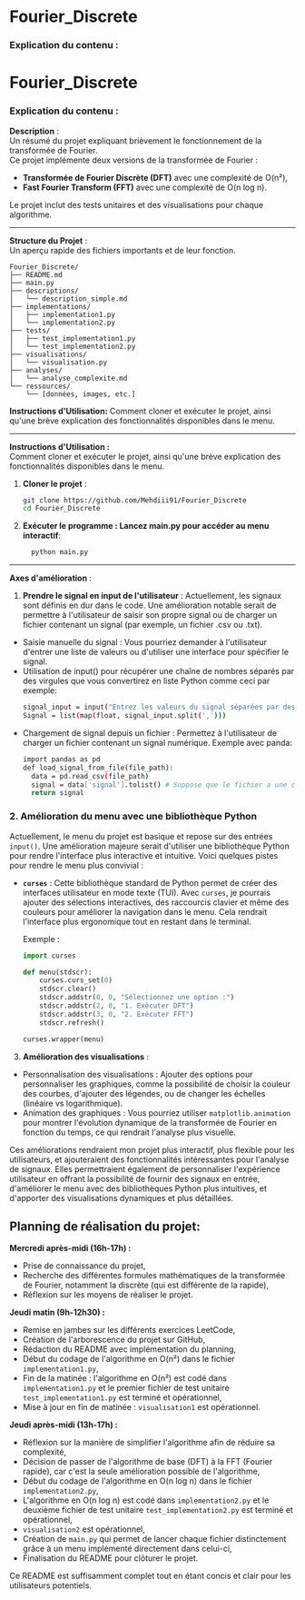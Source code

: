 # Fourier_Discrete






### Explication du contenu :

# Fourier_Discrete

### Explication du contenu :

**Description** :  
Un résumé du projet expliquant brièvement le fonctionnement de la transformée de Fourier.  
Ce projet implémente deux versions de la transformée de Fourier :  
- **Transformée de Fourier Discrète (DFT)** avec une complexité de O(n²),  
- **Fast Fourier Transform (FFT)** avec une complexité de O(n log n).  

Le projet inclut des tests unitaires et des visualisations pour chaque algorithme.

---

**Structure du Projet** :  
Un aperçu rapide des fichiers importants et de leur fonction.



    Fourier_Discrete/
    ├── README.md
    ├── main.py
    ├── descriptions/
    │   └── description_simple.md
    ├── implementations/
    │   ├── implementation1.py
    │   └── implementation2.py
    ├── tests/
    │   ├── test_implementation1.py
    │   └── test_implementation2.py
    ├── visualisations/
    │   └── visualisation.py
    ├── analyses/
    │   └── analyse_complexite.md
    └── ressources/
        └── [données, images, etc.]

**Instructions d'Utilisation:** Comment cloner et exécuter le projet, ainsi qu'une brève explication des fonctionnalités disponibles dans le menu.



---

**Instructions d'Utilisation :**  
Comment cloner et exécuter le projet, ainsi qu'une brève explication des fonctionnalités disponibles dans le menu.

1. **Cloner le projet** :
   ```bash
   git clone https://github.com/Mehdiii91/Fourier_Discrete
   cd Fourier_Discrete


2. **Exécuter le programme : Lancez main.py pour accéder au menu interactif**:
    ```bash
      python main.py

---
**Axes d'amélioration** : 
1. **Prendre le signal en input de l'utilisateur** :
Actuellement, les signaux sont définis en dur dans le code. Une amélioration notable serait de permettre à l'utilisateur de saisir son propre signal ou de charger un fichier contenant un signal (par exemple, un fichier .csv ou .txt).
- Saisie manuelle du signal : Vous pourriez demander à l'utilisateur d'entrer une liste de valeurs ou d'utiliser une interface pour spécifier le signal.
- Utilisation de input() pour récupérer une chaîne de nombres séparés par des virgules que vous convertirez en liste Python comme ceci par exemple:
  ```bash 
  signal_input = input("Entrez les valeurs du signal séparées par des virgules : ")
  Signal = list(map(float, signal_input.split(',')))
- Chargement de signal depuis un fichier : Permettez à l'utilisateur de charger un fichier contenant un signal numérique.
Exemple avec panda:
    ```bash 
    import pandas as pd
    def load_signal_from_file(file_path):
      data = pd.read_csv(file_path)
      signal = data['signal'].tolist() # Suppose que le fichier a une colonne nommée 'signal'
      return signal

### 2. Amélioration du menu avec une bibliothèque Python

Actuellement, le menu du projet est basique et repose sur des entrées `input()`. Une amélioration majeure serait d'utiliser une bibliothèque Python pour rendre l'interface plus interactive et intuitive. Voici quelques pistes pour rendre le menu plus convivial :

- **`curses`** : Cette bibliothèque standard de Python permet de créer des interfaces utilisateur en mode texte (TUI). Avec `curses`, je pourrais ajouter des sélections interactives, des raccourcis clavier et même des couleurs pour améliorer la navigation dans le menu. Cela rendrait l'interface plus ergonomique tout en restant dans le terminal.
  
  Exemple :
  ```python
  import curses

  def menu(stdscr):
      curses.curs_set(0)
      stdscr.clear()
      stdscr.addstr(0, 0, "Sélectionnez une option :")
      stdscr.addstr(2, 0, "1. Exécuter DFT")
      stdscr.addstr(3, 0, "2. Exécuter FFT")
      stdscr.refresh()

  curses.wrapper(menu)


3. **Amélioration des visualisations** :
- Personnalisation des visualisations : Ajouter des options pour personnaliser les graphiques, comme la possibilité de choisir la couleur des courbes, d'ajouter des légendes, ou de changer les échelles (linéaire vs logarithmique).
- Animation des graphiques : Vous pourriez utiliser `matplotlib.animation` pour montrer l'évolution dynamique de la transformée de Fourier en fonction du temps, ce qui rendrait l'analyse plus visuelle.

Ces améliorations rendraient mon projet plus interactif, plus flexible pour les utilisateurs, et ajouteraient des fonctionnalités intéressantes pour l'analyse de signaux. Elles permettraient également de personnaliser l'expérience utilisateur en offrant la possibilité de fournir des signaux en entrée, d'améliorer le menu avec des bibliothèques Python plus intuitives, et d'apporter des visualisations dynamiques et plus détaillées.

## Planning de réalisation du projet:

**Mercredi après-midi (16h-17h) :**
  - Prise de connaissance du projet,
  - Recherche des différentes formules mathématiques de la transformée de Fourier, notamment la discrète (qui est différente de la rapide),
  - Réflexion sur les moyens de réaliser le projet.

**Jeudi matin (9h-12h30) :**
  - Remise en jambes sur les différents exercices LeetCode,
  - Création de l'arborescence du projet sur GitHub,
  - Rédaction du README avec implémentation du planning,
  - Début du codage de l'algorithme en O(n²) dans le fichier `implementation1.py`,
  - Fin de la matinée : l'algorithme en O(n²) est codé dans `implementation1.py` et le premier fichier de test unitaire `test_implementation1.py` est terminé et opérationnel,
  - Mise à jour en fin de matinée : `visualisation1` est opérationnel.

**Jeudi après-midi (13h-17h) :**
  - Réflexion sur la manière de simplifier l'algorithme afin de réduire sa complexité,
  - Décision de passer de l'algorithme de base (DFT) à la FFT (Fourier rapide), car c'est la seule amélioration possible de l'algorithme,
  - Début du codage de l'algorithme en O(n log n) dans le fichier `implementation2.py`,
  - L'algorithme en O(n log n) est codé dans `implementation2.py` et le deuxième fichier de test unitaire `test_implementation2.py` est terminé et opérationnel,
  - `visualisation2` est opérationnel,
  - Création de `main.py` qui permet de lancer chaque fichier distinctement grâce à un menu implémenté directement dans celui-ci,
  - Finalisation du README pour clôturer le projet.

Ce README est suffisamment complet tout en étant concis et clair pour les utilisateurs potentiels.